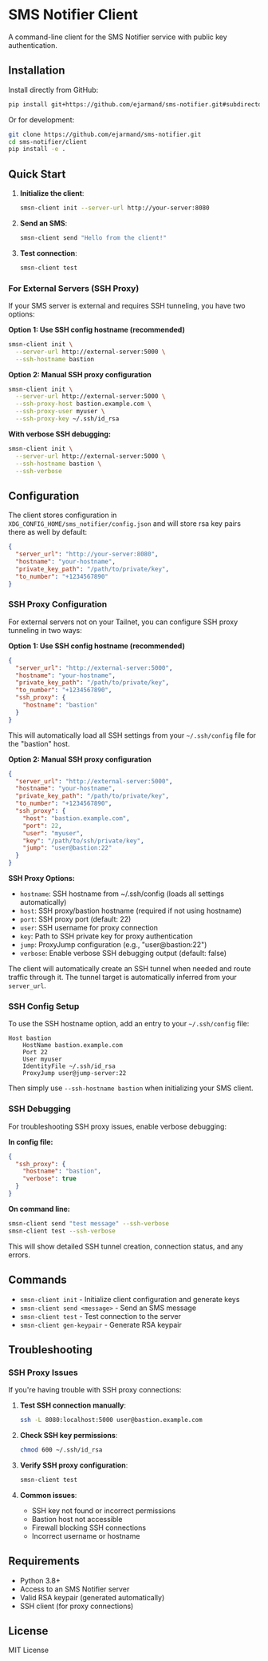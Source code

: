 # SMS Notifier Client

A command-line client for the SMS Notifier service with public key authentication.

## Installation

Install directly from GitHub:

```bash
pip install git+https://github.com/ejarmand/sms-notifier.git#subdirectory=client
```

Or for development:

```bash
git clone https://github.com/ejarmand/sms-notifier.git
cd sms-notifier/client
pip install -e .
```

## Quick Start

1. **Initialize the client**:
   ```bash
   smsn-client init --server-url http://your-server:8080
   ```

2. **Send an SMS**:
   ```bash
   smsn-client send "Hello from the client!"
   ```

3. **Test connection**:
   ```bash
   smsn-client test
   ```

### For External Servers (SSH Proxy)

If your SMS server is external and requires SSH tunneling, you have two options:

**Option 1: Use SSH config hostname (recommended)**
```bash
smsn-client init \
  --server-url http://external-server:5000 \
  --ssh-hostname bastion
```

**Option 2: Manual SSH proxy configuration**
```bash
smsn-client init \
  --server-url http://external-server:5000 \
  --ssh-proxy-host bastion.example.com \
  --ssh-proxy-user myuser \
  --ssh-proxy-key ~/.ssh/id_rsa
```

**With verbose SSH debugging:**
```bash
smsn-client init \
  --server-url http://external-server:5000 \
  --ssh-hostname bastion \
  --ssh-verbose
```

## Configuration

The client stores configuration in `XDG_CONFIG_HOME/sms_notifier/config.json` 
and will store rsa key pairs there as well by default:

```json
{
  "server_url": "http://your-server:8080",
  "hostname": "your-hostname",
  "private_key_path": "/path/to/private/key",
  "to_number": "+1234567890"
}
```

### SSH Proxy Configuration

For external servers not on your Tailnet, you can configure SSH proxy tunneling in two ways:

**Option 1: Use SSH config hostname (recommended)**
```json
{
  "server_url": "http://external-server:5000",
  "hostname": "your-hostname",
  "private_key_path": "/path/to/private/key",
  "to_number": "+1234567890",
  "ssh_proxy": {
    "hostname": "bastion"
  }
}
```

This will automatically load all SSH settings from your `~/.ssh/config` file for the "bastion" host.

**Option 2: Manual SSH proxy configuration**
```json
{
  "server_url": "http://external-server:5000",
  "hostname": "your-hostname",
  "private_key_path": "/path/to/private/key",
  "to_number": "+1234567890",
  "ssh_proxy": {
    "host": "bastion.example.com",
    "port": 22,
    "user": "myuser",
    "key": "/path/to/ssh/private/key",
    "jump": "user@bastion:22"
  }
}
```

**SSH Proxy Options:**
- `hostname`: SSH hostname from ~/.ssh/config (loads all settings automatically)
- `host`: SSH proxy/bastion hostname (required if not using hostname)
- `port`: SSH proxy port (default: 22)
- `user`: SSH username for proxy connection
- `key`: Path to SSH private key for proxy authentication
- `jump`: ProxyJump configuration (e.g., "user@bastion:22")
- `verbose`: Enable verbose SSH debugging output (default: false)

The client will automatically create an SSH tunnel when needed and route traffic through it. The tunnel target is automatically inferred from your `server_url`.

### SSH Config Setup

To use the SSH hostname option, add an entry to your `~/.ssh/config` file:

```
Host bastion
    HostName bastion.example.com
    Port 22
    User myuser
    IdentityFile ~/.ssh/id_rsa
    ProxyJump user@jump-server:22
```

Then simply use `--ssh-hostname bastion` when initializing your SMS client.

### SSH Debugging

For troubleshooting SSH proxy issues, enable verbose debugging:

**In config file:**
```json
{
  "ssh_proxy": {
    "hostname": "bastion",
    "verbose": true
  }
}
```

**On command line:**
```bash
smsn-client send "test message" --ssh-verbose
smsn-client test --ssh-verbose
```

This will show detailed SSH tunnel creation, connection status, and any errors.

## Commands

- `smsn-client init` - Initialize client configuration and generate keys
- `smsn-client send <message>` - Send an SMS message
- `smsn-client test` - Test connection to the server
- `smsn-client gen-keypair` - Generate RSA keypair

## Troubleshooting

### SSH Proxy Issues

If you're having trouble with SSH proxy connections:

1. **Test SSH connection manually**:
   ```bash
   ssh -L 8080:localhost:5000 user@bastion.example.com
   ```

2. **Check SSH key permissions**:
   ```bash
   chmod 600 ~/.ssh/id_rsa
   ```

3. **Verify SSH proxy configuration**:
   ```bash
   smsn-client test
   ```

4. **Common issues**:
   - SSH key not found or incorrect permissions
   - Bastion host not accessible
   - Firewall blocking SSH connections
   - Incorrect username or hostname

## Requirements

- Python 3.8+
- Access to an SMS Notifier server
- Valid RSA keypair (generated automatically)
- SSH client (for proxy connections)

## License

MIT License
